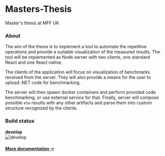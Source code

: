 # Masters-Thesis
Master's thesis at MFF UK

### About
The aim of the thesis is to implement a tool to automate the repetitive
operations and provide a suitable visualization of the measured results.
The tool will be implemented as Node server with two clients, one standard
React and one React native.

The clients of the application will focus on visualization of benchmarks received
from the server. They will also provide a means for the user to upload .NET code
for benchmarking.

The server will then spawn docker containers and perform provided code benchmarking,
or use external service for that. Finally, server will compose possible `etw`
results with any other artifacts and parse them into custom structure recognized
by the clients.

### Build status
**develop**  \
![develop](https://github.com/Fezzzi/Masters-Thesis/actions/workflows/main.yml/badge.svg?branch=develop)

#### [More documentation 🠖](./docs/readme.md)

